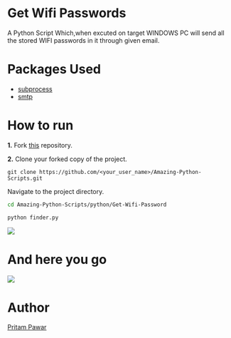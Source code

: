 # Get Wifi Passwords

A Python Script Which,when excuted on target WINDOWS PC will send all the stored WIFI passwords in it through given email.

# Packages Used

- [subprocess](https://docs.python.org/3/library/subprocess.html)
- [smtp](https://docs.python.org/3/library/smtplib.html)

# How to run

**1.** Fork [this](https://github.com/avinashkranjan/Amazing-Python-Scripts) repository.

**2.** Clone your forked copy of the project.

```
git clone https://github.com/<your_user_name>/Amazing-Python-Scripts.git
```

Navigate to the project directory.

```bash
cd Amazing-Python-Scripts/python/Get-Wifi-Password
```

```bash
python finder.py
```

![](https://i.postimg.cc/tTBfjx2g/final-1.jpg)

# And here you go

![](https://i.postimg.cc/wM3rTjGQ/final-2.jpg)

# Author

[Pritam Pawar](https://github.com/pritamp17)
